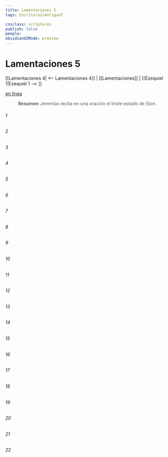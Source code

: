 ```yaml
---
title: Lamentaciones 5
tags: Escrituras\AntiguoT

cssclass: scriptures
publish: false
people:
obsidianUIMode: preview
---
```


# Lamentaciones 5
[[Lamentaciones 4| <-- Lamentaciones 4]] | [[Lamentaciones]] | [[Ezequiel 1|Ezequiel 1 --> ]]

[en línea](https://churchofjesuschrist.org/study/scriptures/ot/lam/5?lang=spa)

> __Resumen__
Jeremías recita en una oración el triste estado de Sion.

###### 1 


###### 2 


###### 3 


###### 4 


###### 5 


###### 6 


###### 7 


###### 8 


###### 9 


###### 10 


###### 11 


###### 12 


###### 13 


###### 14 


###### 15 


###### 16 


###### 17 


###### 18 


###### 19 


###### 20 


###### 21 


###### 22 


